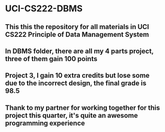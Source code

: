 # UCI-CS222-DBMS
## This this the repository for all materials in UCI CS222 Principle of Data Management System
## In DBMS folder, there are all my 4 parts project, three of them gain 100 points
## Project 3, I gain 10 extra credits but lose some due to the incorrect design, the final grade is 98.5
## Thank to my partner for working together for this project this quarter, it's quite an awesome programming experience
